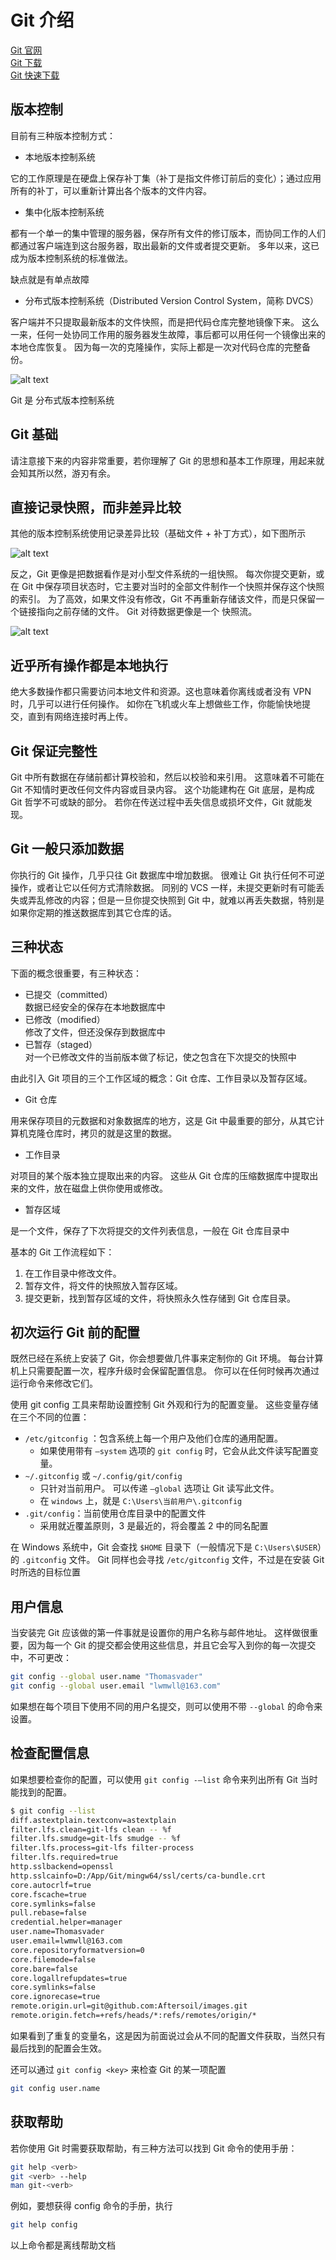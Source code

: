# Git 介绍

[Git 官网](https://git-scm.com/)    
[Git 下载](https://git-scm.com/downloads)   
[Git 快速下载](/other/download/Other.html)

## 版本控制

目前有三种版本控制方式：

- 本地版本控制系统

它的工作原理是在硬盘上保存补丁集（补丁是指文件修订前后的变化）；通过应用所有的补丁，可以重新计算出各个版本的文件内容。

- 集中化版本控制系统

都有一个单一的集中管理的服务器，保存所有文件的修订版本，而协同工作的人们都通过客户端连到这台服务器，取出最新的文件或者提交更新。 多年以来，这已成为版本控制系统的标准做法。

缺点就是有单点故障

- 分布式版本控制系统（Distributed Version Control System，简称 DVCS）

客户端并不只提取最新版本的文件快照，而是把代码仓库完整地镜像下来。 这么一来，任何一处协同工作用的服务器发生故障，事后都可以用任何一个镜像出来的本地仓库恢复。 因为每一次的克隆操作，实际上都是一次对代码仓库的完整备份。

![alt text](https://images.aftersoil.xyz/wiki/image/Git/git-1.png)

Git 是 分布式版本控制系统

## Git 基础

请注意接下来的内容非常重要，若你理解了 Git 的思想和基本工作原理，用起来就会知其所以然，游刃有余。

## 直接记录快照，而非差异比较

其他的版本控制系统使用记录差异比较（基础文件 + 补丁方式），如下图所示

![alt text](https://images.aftersoil.xyz/wiki/image/Git/git-2.png)

反之，Git 更像是把数据看作是对小型文件系统的一组快照。 每次你提交更新，或在 Git 中保存项目状态时，它主要对当时的全部文件制作一个快照并保存这个快照的索引。 为了高效，如果文件没有修改，Git 不再重新存储该文件，而是只保留一个链接指向之前存储的文件。 Git 对待数据更像是一个 快照流。

![alt text](https://images.aftersoil.xyz/wiki/image/Git/git-3.png)

## 近乎所有操作都是本地执行

绝大多数操作都只需要访问本地文件和资源。这也意味着你离线或者没有 VPN 时，几乎可以进行任何操作。 如你在飞机或火车上想做些工作，你能愉快地提交，直到有网络连接时再上传。

## Git 保证完整性

Git 中所有数据在存储前都计算校验和，然后以校验和来引用。 这意味着不可能在 Git 不知情时更改任何文件内容或目录内容。 这个功能建构在 Git 底层，是构成 Git 哲学不可或缺的部分。 若你在传送过程中丢失信息或损坏文件，Git 就能发现。

## Git 一般只添加数据

你执行的 Git 操作，几乎只往 Git 数据库中增加数据。 很难让 Git 执行任何不可逆操作，或者让它以任何方式清除数据。 同别的 VCS 一样，未提交更新时有可能丢失或弄乱修改的内容；但是一旦你提交快照到 Git 中，就难以再丢失数据，特别是如果你定期的推送数据库到其它仓库的话。

## 三种状态

下面的概念很重要，有三种状态：

- 已提交（committed）   
  数据已经安全的保存在本地数据库中    
- 已修改（modified）    
  修改了文件，但还没保存到数据库中    
- 已暂存（staged）    
  对一个已修改文件的当前版本做了标记，使之包含在下次提交的快照中    

由此引入 Git 项目的三个工作区域的概念：Git 仓库、工作目录以及暂存区域。

- Git 仓库

用来保存项目的元数据和对象数据库的地方，这是 Git 中最重要的部分，从其它计算机克隆仓库时，拷贝的就是这里的数据。

- 工作目录

对项目的某个版本独立提取出来的内容。 这些从 Git 仓库的压缩数据库中提取出来的文件，放在磁盘上供你使用或修改。

- 暂存区域

是一个文件，保存了下次将提交的文件列表信息，一般在 Git 仓库目录中

基本的 Git 工作流程如下：

1. 在工作目录中修改文件。
2. 暂存文件，将文件的快照放入暂存区域。
3. 提交更新，找到暂存区域的文件，将快照永久性存储到 Git 仓库目录。

## 初次运行 Git 前的配置

既然已经在系统上安装了 Git，你会想要做几件事来定制你的 Git 环境。 每台计算机上只需要配置一次，程序升级时会保留配置信息。 你可以在任何时候再次通过运行命令来修改它们。

使用 git config 工具来帮助设置控制 Git 外观和行为的配置变量。 这些变量存储在三个不同的位置：

- `/etc/gitconfig` ：包含系统上每一个用户及他们仓库的通用配置。
  - 如果使用带有 `–system` 选项的 `git config` 时，它会从此文件读写配置变量。
- `~/.gitconfig` 或 `~/.config/git/config`
  - 只针对当前用户。 可以传递 `–global` 选项让 Git 读写此文件。
  - 在 `windows` 上，就是 `C:\Users\当前用户\.gitconfig`
- `.git/config`：当前使用仓库目录中的配置文件
  - 采用就近覆盖原则，3 是最近的，将会覆盖 2 中的同名配置

在 Windows 系统中，Git 会查找 `$HOME` 目录下（一般情况下是 `C:\Users\$USER`）的 `.gitconfig` 文件。 Git 同样也会寻找 `/etc/gitconfig` 文件，不过是在安装 Git 时所选的目标位置

## 用户信息

当安装完 Git 应该做的第一件事就是设置你的用户名称与邮件地址。 这样做很重要，因为每一个 Git 的提交都会使用这些信息，并且它会写入到你的每一次提交中，不可更改：

```sh
git config --global user.name "Thomasvader"
git config --global user.email "lwmwll@163.com"
```

如果想在每个项目下使用不同的用户名提交，则可以使用不带 `--global` 的命令来设置。

## 检查配置信息

如果想要检查你的配置，可以使用 `git config -–list` 命令来列出所有 Git 当时能找到的配置。

```sh
$ git config --list
diff.astextplain.textconv=astextplain
filter.lfs.clean=git-lfs clean -- %f
filter.lfs.smudge=git-lfs smudge -- %f
filter.lfs.process=git-lfs filter-process
filter.lfs.required=true
http.sslbackend=openssl
http.sslcainfo=D:/App/Git/mingw64/ssl/certs/ca-bundle.crt
core.autocrlf=true
core.fscache=true
core.symlinks=false
pull.rebase=false
credential.helper=manager
user.name=Thomasvader
user.email=lwmwll@163.com
core.repositoryformatversion=0
core.filemode=false
core.bare=false
core.logallrefupdates=true
core.symlinks=false
core.ignorecase=true
remote.origin.url=git@github.com:Aftersoil/images.git
remote.origin.fetch=+refs/heads/*:refs/remotes/origin/*
```

如果看到了重复的变量名，这是因为前面说过会从不同的配置文件获取，当然只有最后找到的配置会生效。

还可以通过 `git config <key>` 来检查 Git 的某一项配置

```sh
git config user.name
```

## 获取帮助

若你使用 Git 时需要获取帮助，有三种方法可以找到 Git 命令的使用手册：

```sh
git help <verb>
git <verb> --help
man git-<verb>
```

例如，要想获得 config 命令的手册，执行

```sh
git help config
```

以上命令都是离线帮助文档
